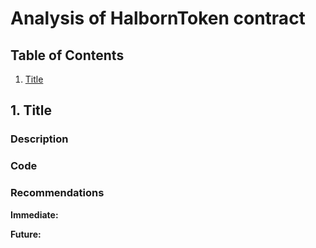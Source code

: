# Analysis of HalbornToken contract

## Table of Contents
1. [Title](#1-Title)

## 1. Title
### Description

### Code

### Recommendations
**Immediate:**

**Future:**